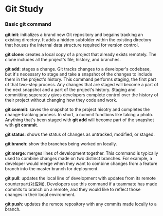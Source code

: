 # Git Study

### Basic git command

**git init**: initializes a brand new Git repository and begains tracking an existing directory. It adds a hidden subfolder within the existing directory that houses the internal data structure required for version control.

**git clone**: creates a local copy of a project that already exists remotely. The clone includes all the project's file, history, and branches.

**git add**: stages a change. Git tracks changes to a developer's codebase, but it's necessary to stage and take a snapshot of the changes to include them in the project's history. This command performs staging, the first part of that two-step process. Any changes that are staged will become a part of the next snapshot and a part of the project's history. Staging and committing seperately gives developers complete control over the history of their project without changing how they code and work.

**git commit**: saves the snapshot to the project hisotry and completes the change-tracking process. In short, a commit functions like taking a photo. Anything that's been staged with **git add** will become part of the snapshot with **git commit**.

**git status**: shows the status of changes as untracked, modified, or staged.

**git branch**: show the branches being worked on locally. 

**git merge**: merges lines of development together. This command is typically used to combine changes made on two distinct branches. For example, a developer would merge when they want to combine changes from a feature branch into the master branch for deployment.

**git pull**: updates the local line of development with updates from its remote counterpart(对应物). Developers use this command if a teammate has made commits to branch on a remote, and they would like to reflect those changes in their local environment. 

**git push**: updates the remote repository with any commits made locally to a branch.

